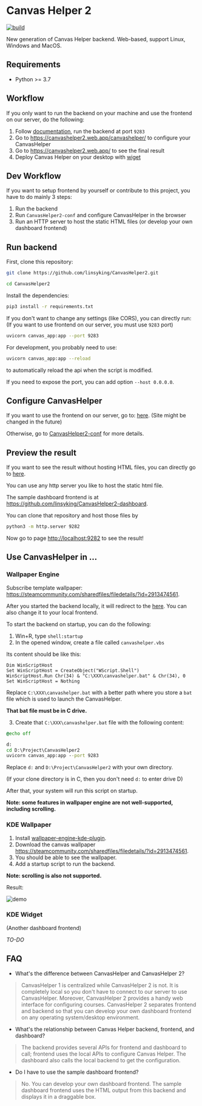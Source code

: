 # Canvas Helper 2

[![build](https://github.com/linsyking/CanvasHelper2/actions/workflows/build.yml/badge.svg)](https://github.com/linsyking/CanvasHelper2/actions/workflows/build.yml)

New generation of Canvas Helper backend. Web-based, support Linux, Windows and MacOS.

## Requirements

- Python >= 3.7

## Workflow

If you only want to run the backend on your machine and use the frontend on our server, do the following:

1. Follow [documentation](https://github.com/linsyking/CanvasHelper2#run-backend), run the backend at port `9283`
2. Go to <https://canvashelper2.web.app/canvashelper/> to configure your CanvasHelper
3. Go to <https://canvashelper2.web.app/> to see the final result
4. Deploy Canvas Helper on your desktop with [wiget](https://github.com/linsyking/CanvasHelper2/tree/document#use-canvashelper-in)

## Dev Workflow

If you want to setup frontend by yourself or contribute to this project, you have to do mainly 3 steps:

1. Run the backend
2. Run `CanvasHelper2-conf` and configure CanvasHelper in the browser
3. Run an HTTP server to host the static HTML files (or develop your own dashboard frontend)

## Run backend

First, clone this repository:

```bash
git clone https://github.com/linsyking/CanvasHelper2.git

cd CanvasHelper2
```

Install the dependencies:

```bash
pip3 install -r requirements.txt
```

If you don't want to change any settings (like CORS), you can directly run: (If you want to use frontend on our server, you must use `9283` port)

```bash
uvicorn canvas_app:app --port 9283
```

For development, you probably need to use:

```bash
uvicorn canvas_app:app --reload
```

to automatically reload the api when the script is modified.

If you need to expose the port, you can add option `--host 0.0.0.0`.

## Configure CanvasHelper

If you want to use the frontend on our server, go to: [here](https://canvashelper2.web.app/canvashelper/). (Site might be changed in the future)

Otherwise, go to [CanvasHelper2-conf](https://github.com/linsyking/CanvasHelper2-conf) for more details.

## Preview the result

If you want to see the result without hosting HTML files, you can directly go to [here](https://canvashelper2.web.app/).

You can use any http server you like to host the static html file.

The sample dashboard frontend is at <https://github.com/linsyking/CanvasHelper2-dashboard>.

You can clone that repository and host those files by

```bash
python3 -m http.server 9282
```

Now go to page <http://localhost:9282> to see the result!

## Use CanvasHelper in ...

### Wallpaper Engine

Subscribe template wallpaper: <https://steamcommunity.com/sharedfiles/filedetails/?id=2913474561>.

After you started the backend locally, it will redirect to the [here](https://canvashelper2.web.app/). You can also change it to your local frontend.

To start the backend on startup, you can do the following:

1. Win+R, type `shell:startup`
2. In the opened window, create a file called `canvashelper.vbs`

Its content should be like this:

```vbs
Dim WinScriptHost
Set WinScriptHost = CreateObject("WScript.Shell")
WinScriptHost.Run Chr(34) & "C:\XXX\canvashelper.bat" & Chr(34), 0
Set WinScriptHost = Nothing
```

Replace `C:\XXX\canvashelper.bat` with a better path where you store a `bat` file which is used to launch the CanvasHelper.

**That bat file must be in C drive.**

3. Create that `C:\XXX\canvashelper.bat` file with the following content:

```cmd
@echo off

d:
cd D:\Project\CanvasHelper2
uvicorn canvas_app:app --port 9283
```

Replace `d:` and `D:\Project\CanvasHelper2` with your own directory.

(If your clone directory is in C, then you don't need `d:` to enter drive D)

After that, your system will run this script on startup.

**Note: some features in wallpaper engine are not well-supported, including scrolling.**

### KDE Wallpaper

1. Install [wallpaper-engine-kde-plugin](https://github.com/catsout/wallpaper-engine-kde-plugin).
2. Download the canvas wallpaper <https://steamcommunity.com/sharedfiles/filedetails/?id=2913474561>.
3. You should be able to see the wallpaper.
4. Add a startup script to run the backend.

**Note: scrolling is also not supported.**

Result:

![demo](https://user-images.githubusercontent.com/49303317/210978732-68cefd73-75df-4013-a7cb-2010f16ec7dd.png)

### KDE Widget

(Another dashboard frontend)

*TO-DO*

## FAQ

- What's the difference between CanvasHelper and CanvasHelper 2?

> CanvasHelper 1 is centralized while CanvasHelper 2 is not. It is completely local so you don't have to connect to our server to use CanvasHelper.
> Moreover, CanvasHelper 2 provides a handy web interface for configuring courses.
> CanvasHelper 2 separates frontend and backend so that you can develop your own dashboard frontend on any operating system/desktop environment.

- What's the relationship between Canvas Helper backend, frontend, and dashboard?

> The backend provides several APIs for frontend and dashboard to call; frontend uses the local APIs to configure Canvas Helper. The dashboard also calls the local backend to get the configuration.

- Do I have to use the sample dashboard frontend?

> No. You can develop your own dashboard frontend. The sample dashboard frontend uses the HTML output from this backend and displays it in a draggable box.
